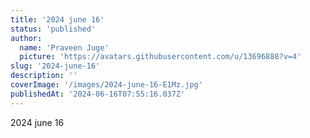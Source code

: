 ```yaml
---
title: '2024 june 16'
status: 'published'
author:
  name: 'Praveen Juge'
  picture: 'https://avatars.githubusercontent.com/u/13696888?v=4'
slug: '2024-june-16'
description: ''
coverImage: '/images/2024-june-16-E1Mz.jpg'
publishedAt: '2024-06-16T07:55:16.037Z'
---
```


2024 june 16